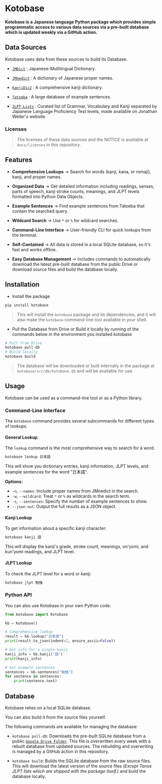# Kotobase

**Kotobase is a Japanese language Python package which provides simple programmatic access to various data sources via a pre-built database which is updated weekly via a GitHub action.**

## Data Sources

Kotobase uses data from these sources to build its Database.

-   [`JMDict`](http://www.edrdg.org/jmdict/j_jmdict.html) : Japanese-Multilingual Dictionary.

-   [`JMnedict`](http://www.edrdg.org/enamdict/enamdict_doc.html) : A dictionary of Japanese proper names.

-   [`KanjiDic2`](http://www.edrdg.org/kanjidic/kanjd2index_legacy.html) : A comprehensive kanji dictionary.

-   [`Tatoeba`](https://tatoeba.org/en/) : A large database of example sentences.

-   [`JLPT Lists`](http://www.tanos.co.uk/) : Curated list of Grammar, Vocabulary and Kanji separated by Japanese Language Proficiency Test levels, made available on Jonathan Weller's website.

### Licenses

> The licenses of these data sources and the NOTICE is available at `docs/licenses` in this repository.

## Features

-   **Comprehensive Lookups** &rarr; Search for words (kanji, kana, or romaji), kanji, and proper names.

-   **Organized Data** &rarr; Get detailed information including readings, senses, parts of speech, kanji stroke counts, meanings, and JLPT levels formatted into Python Data Objects.

-   **Example Sentences** &rarr; Find example sentences from Tatoeba that contain the searched query.

-   **Wildcard Search** &rarr; Use `*` or `%` for wildcard searches.

-   **Command-Line Interface** &rarr; User-friendly CLI for quick lookups from the terminal.

-   **Self-Contained** &rarr; All data is stored in a local SQLite database, so it's fast and works offline.

-   **Easy Database Management** &rarr; Includes commands to automatically download the latest pre-built database from the public Drive or download source files and build the database locally.

## Installation

-   Install the package

```bash
pip install kotobase
```

> This will install the `kotobase` package and its dependencies, and it will also make the `kotobase` command-line tool available in your shell.

-   Pull the Database from Drive or Build it locally by running of the commands below in the environment you installed kotobase

```bash
# Pull from Drive
kotobase pull-db
# Build locally
kotobase build
```

> The database will be downloaded or built internally in the package at `kotobase/src/db/kotobase.db` and will be available for use.

## Usage

Kotobase can be used as a command-line tool or as a Python library.

### Command-Line Interface

The `kotobase` command provides several subcommands for different types of lookups.

#### General Lookup

The `lookup` command is the most comprehensive way to search for a word.

```bash
kotobase lookup 日本語
```

This will show you dictionary entries, kanji information, JLPT levels, and example sentences for the word "日本語".

**Options:**

-   `-n`, `--names`: Include proper names from JMnedict in the search.
-   `-w`, `--wildcard`: Treat `*` or `%` as wildcards in the search term.
-   `-s`, `--sentences`: Specify the number of example sentences to show.
-   `--json-out`: Output the full results as a JSON object.

#### Kanji Lookup

To get information about a specific kanji character:

```bash
kotobase kanji 語
```

This will display the kanji's grade, stroke count, meanings, on'yomi, and kun'yomi readings, and JLPT level.

#### JLPT Lookup

To check the JLPT level for a word or kanji:

```bash
kotobase jlpt 勉強
```

### Python API

You can also use Kotobase in your own Python code.

```python
from kotobase import Kotobase

kb = Kotobase()

# Comprehensive lookup
result = kb.lookup("日本語")
print(result.to_json(indent=2, ensure_ascii=False))

# Get info for a single kanji
kanji_info = kb.kanji("語")
print(kanji_info)

# Get example sentences
sentences = kb.sentences("勉強")
for sentence in sentences:
    print(sentence.text)
```

## Database

Kotobase relies on a local SQLite database.

You can also build it from the source files yourself.

The following commands are available for managing the database:

-   `kotobase pull-db`: Downloads the pre-built SQLite database from a public [`Google Drive Folder`](https://drive.google.com/drive/u/0/folders/14wbgMyp0TubFyFaUy0W_CnK9_z7fo_Fv). This file is overwritten every week with a rebuilt database from updated sources. The rebuilding and overwriting is managed by a GitHub action in this repository.

-   `kotobase build`: Builds the SQLite database from the raw source files. This will download the latest version of the source files (_Except Tanos JLPT lists which are shipped with the package itself._) and build the database locally.
